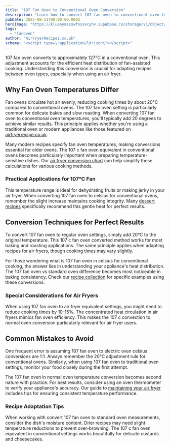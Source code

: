 ```yaml
---
title: "107 Fan Oven to Conventional Oven Conversion"
description: "Learn how to convert 107 fan oven to conventional oven temperatures for perfect baking results every time with our easy guide."
pubDate: 2025-08-11T00:00:00.000Z
heroImage: "https://klueoymssxwfnxsvcyhv.supabase.co/storage/v1/object/public/md/107-fan-oven-to-conventional-oven-conversion-10c48fb4.png"
tags:
  - "fanoven"
author: "AirFryerRecipes.co.uk"
schema: "<script type=\"application/ld+json\"></script>"
---
```


<p>107 fan oven converts to approximately 127°C in a conventional oven. This adjustment accounts for the efficient heat distribution of fan-assisted cooking. Understanding this conversion is crucial for adapting recipes between oven types, especially when using an air fryer.</p>

<h2>Why Fan Oven Temperatures Differ</h2>
<p>Fan ovens circulate hot air evenly, reducing cooking times by about 20°C compared to conventional ovens. The 107 fan oven setting is particularly common for delicate bakes and slow roasting. When converting 107 fan oven to conventional oven temperatures, you'll typically add 20 degrees to achieve similar results. This principle applies whether you're using a traditional oven or modern appliances like those featured on <a href=https://www.airfryerrecipe.co.uk>airfryerrecipe.co.uk</a>.</p>

<p>Many modern recipes specify fan oven temperatures, making conversions essential for older ovens. The 107 c fan oven equivalent in conventional ovens becomes particularly important when preparing temperature-sensitive dishes. Our <a href=https://www.airfryerrecipe.co.uk/air-fryer-conversion-chart>air fryer conversion chart</a> can help simplify these calculations for various cooking methods.</p>

<h3>Practical Applications for 107°C Fan</h3>
<p>This temperature range is ideal for dehydrating fruits or making jerky in your air fryer. When converting 107 fan oven to celsius for conventional ovens, remember the slight increase maintains cooking integrity. Many <a href=https://www.airfryerrecipe.co.uk/recipe-category/dessert>dessert recipes</a> specifically recommend this gentle heat for perfect results.</p>

<h2>Conversion Techniques for Perfect Results</h2>
<p>To convert 107 fan oven to regular oven settings, simply add 20°C to the original temperature. This 107 c fan oven converted method works for most baking and roasting applications. The same principle applies when adapting recipes for air fryers, though cooking times may vary slightly.</p>

<p>For those wondering what is 107 fan oven in celsius for conventional cooking, the answer lies in understanding your appliance's heat distribution. The 107 fan oven vs standard oven difference becomes most noticeable in baking consistency. Check our <a href=https://www.airfryerrecipe.co.uk/recipes>recipe collection</a> for specific examples using these conversions.</p>

<h3>Special Considerations for Air Fryers</h3>
<p>When using 107 fan oven to air fryer equivalent settings, you might need to reduce cooking times by 10-15%. The concentrated heat circulation in air fryers mimics fan oven efficiency. This makes the 107 c convection to normal oven conversion particularly relevant for air fryer users.</p>

<h2>Common Mistakes to Avoid</h2>
<p>One frequent error is assuming 107 fan oven to electric oven celsius conversions are 1:1. Always remember the 20°C adjustment rule for conventional ovens. Similarly, when using 107 fan oven to traditional oven settings, monitor your food closely during the first attempt.</p>

<p>The 107 fan oven in normal oven temperature conversion becomes second nature with practice. For best results, consider using an oven thermometer to verify your appliance's accuracy. Our guide to <a href=https://www.airfryerrecipe.co.uk/air-fryer-cleaner>maintaining your air fryer</a> includes tips for ensuring consistent temperature performance.</p>

<h3>Recipe Adaptation Tips</h3>
<p>When working with convert 107 fan oven to standard oven measurements, consider the dish's moisture content. Drier recipes may need slight temperature reductions to prevent over-browning. The 107 c fan oven equivalent in conventional settings works beautifully for delicate custards and cheesecakes.</p>